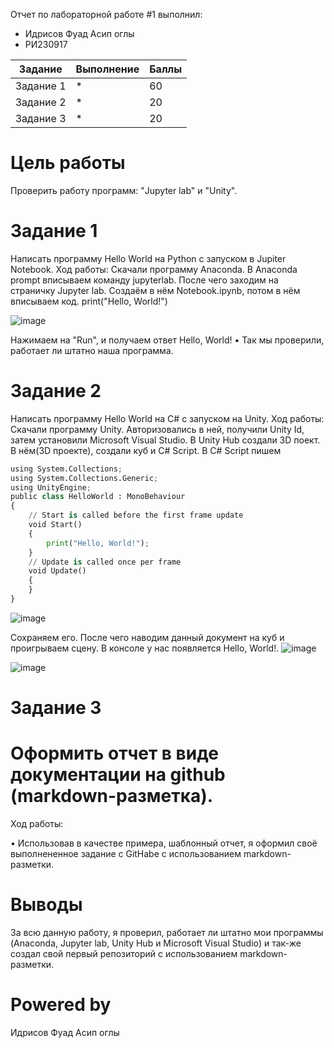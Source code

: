 Отчет по лабораторной работе #1 выполнил:
- Идрисов Фуад Асип оглы
- РИ230917

| Задание | Выполнение | Баллы |
| ------ | ------ | ------ |
| Задание 1 | * | 60 |
| Задание 2 | * | 20 |
| Задание 3 | * | 20 |

# Цель работы
Проверить работу программ: "Jupyter lab" и "Unity".
# Задание 1
Написать программу Hello World на Python с запуском в Jupiter Notebook.
Ход работы: Скачали программу Anaconda. В Anaconda prompt вписываем команду jupyterlab. После чего заходим на страничку Jupyter lab. Создаём в нём Notebook.ipynb, потом в нём вписываем код.
print("Hello, World!")

![image](https://github.com/user-attachments/assets/845e99da-d8b4-4112-8810-965a840c567c)

Нажимаем на "Run", и получаем ответ Hello, World!
•	Так мы проверили, работает ли штатно наша программа.
# Задание 2
Написать программу Hello World на C# с запуском на Unity.
Ход работы: Скачали программу Unity. Авторизовались в ней, получили Unity Id, затем установили Microsoft Visual Studio. В Unity Hub создали 3D поект. В нём(3D проекте), создали куб и C# Script. В C# Script пишем
```py
using System.Collections;
using System.Collections.Generic;
using UnityEngine;
public class HelloWorld : MonoBehaviour
{
    // Start is called before the first frame update
    void Start()
    {
        print("Hello, World!");
    }
    // Update is called once per frame
    void Update()
    {
    }
}

```

![image](https://github.com/user-attachments/assets/de6c208c-46a7-45cf-979a-c6dfef2fffeb)

Сохраняем его. После чего наводим данный документ на куб и проигрываем сцену. В консоле у нас появляется Hello, World!.
![image](https://github.com/user-attachments/assets/f43ca7e6-2b72-40f4-aae5-4bb882702b23)

![image](https://github.com/user-attachments/assets/1f155db0-daa0-471f-8956-0b5a5c577f3a)
# Задание 3
# Оформить отчет в виде документации на github (markdown-разметка).

Ход работы:

•	Использовав в качестве примера, шаблонный отчет, я оформил своё выполнененное задание с GitHabe с использованием markdown-разметки.
# Выводы
За всю данную работу, я проверил, работает ли штатно мои программы (Anaconda, Jupyter lab, Unity Hub и Microsoft Visual Studio) и так-же создал свой первый репозиторий с использованием markdown-разметки.
# Powered by
Идрисов Фуад Асип оглы
